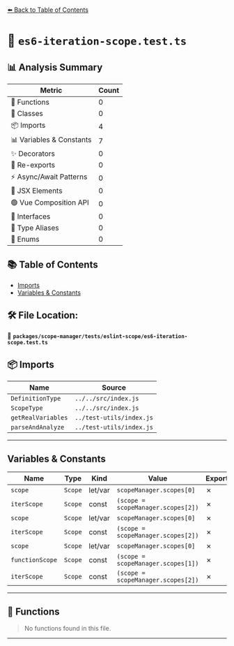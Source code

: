 [⬅️ Back to Table of Contents](../../../../index.md)

# 📄 `es6-iteration-scope.test.ts`

## 📊 Analysis Summary

| Metric | Count |
|--------|-------|
| 🔧 Functions | 0 |
| 🧱 Classes | 0 |
| 📦 Imports | 4 |
| 📊 Variables & Constants | 7 |
| ✨ Decorators | 0 |
| 🔄 Re-exports | 0 |
| ⚡ Async/Await Patterns | 0 |
| 💠 JSX Elements | 0 |
| 🟢 Vue Composition API | 0 |
| 📐 Interfaces | 0 |
| 📑 Type Aliases | 0 |
| 🎯 Enums | 0 |

## 📚 Table of Contents

- [Imports](#imports)
- [Variables & Constants](#variables-constants)

## 🛠️ File Location:
📂 **`packages/scope-manager/tests/eslint-scope/es6-iteration-scope.test.ts`**

## 📦 Imports

| Name | Source |
|------|--------|
| `DefinitionType` | `../../src/index.js` |
| `ScopeType` | `../../src/index.js` |
| `getRealVariables` | `../test-utils/index.js` |
| `parseAndAnalyze` | `../test-utils/index.js` |


---

## Variables & Constants

| Name | Type | Kind | Value | Exported |
|------|------|------|-------|----------|
| `scope` | `Scope` | let/var | `scopeManager.scopes[0]` | ✗ |
| `iterScope` | `Scope` | const | `(scope = scopeManager.scopes[2])` | ✗ |
| `scope` | `Scope` | let/var | `scopeManager.scopes[0]` | ✗ |
| `iterScope` | `Scope` | const | `(scope = scopeManager.scopes[2])` | ✗ |
| `scope` | `Scope` | let/var | `scopeManager.scopes[0]` | ✗ |
| `functionScope` | `Scope` | const | `(scope = scopeManager.scopes[1])` | ✗ |
| `iterScope` | `Scope` | const | `(scope = scopeManager.scopes[2])` | ✗ |


---

## 🔧 Functions

> No functions found in this file.


---